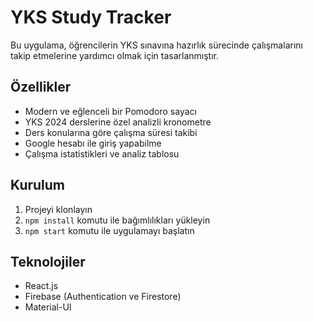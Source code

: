 # YKS Study Tracker

Bu uygulama, öğrencilerin YKS sınavına hazırlık sürecinde çalışmalarını takip etmelerine yardımcı olmak için tasarlanmıştır.

## Özellikler

- Modern ve eğlenceli bir Pomodoro sayacı
- YKS 2024 derslerine özel analizli kronometre
- Ders konularına göre çalışma süresi takibi
- Google hesabı ile giriş yapabilme
- Çalışma istatistikleri ve analiz tablosu

## Kurulum

1. Projeyi klonlayın
2. `npm install` komutu ile bağımlılıkları yükleyin
3. `npm start` komutu ile uygulamayı başlatın

## Teknolojiler

- React.js
- Firebase (Authentication ve Firestore)
- Material-UI
